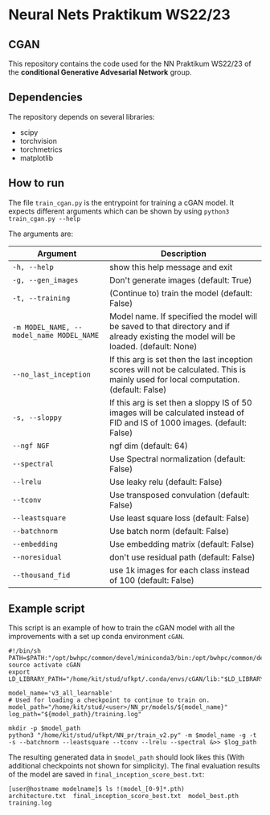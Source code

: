 # Neural Nets Praktikum WS22/23

## CGAN
This repository contains the code used for the NN Praktikum WS22/23 of the **conditional Generative Advesarial Network** group.

## Dependencies
The repository depends on several libraries:
- scipy
- torchvision
- torchmetrics
- matplotlib

## How to run
The file `train_cgan.py` is the entrypoint for training a cGAN model.
It expects different arguments which can be shown by using `python3 train_cgan.py --help`

The arguments are:

| Argument | Description |
| --- | --- |
| `-h, --help` | show this help message and exit |
| `-g, --gen_images` | Don't generate images (default: True) |
| `-t, --training` | (Continue to) train the model (default: False) |
| `-m MODEL_NAME, --model_name MODEL_NAME` | Model name. If specified the model will be saved to that directory and if already existing the model will be loaded. (default: None) |
| `--no_last_inception` | If this arg is set then the last inception scores will not be calculated. This is mainly used for local computation. (default: False) |
| `-s, --sloppy` | If this arg is set then a sloppy IS of 50 images will be calculated instead of FID and IS of 1000 images. (default: False) |
| `--ngf NGF` | ngf dim (default: 64) |
| `--spectral` | Use Spectral normalization (default: False) |
| `--lrelu` | Use leaky relu (default: False) |
| `--tconv` | Use transposed convulation (default: False) |
| `--leastsquare` | Use least square loss (default: False) |
| `--batchnorm` | Use batch norm (default: False) |
| `--embedding` | Use embedding matrix (default: False) |
| `--noresidual` | don't use residual path (default: False) |
| `--thousand_fid` | use 1k images for each class instead of 100 (default: False) |

## Example script
This script is an example of how to train the cGAN model with all the improvements with a set up conda environment `cGAN`.
```shell
#!/bin/sh
PATH=$PATH:"/opt/bwhpc/common/devel/miniconda3/bin:/opt/bwhpc/common/devel/miniconda3/condabin"
source activate cGAN 
export LD_LIBRARY_PATH="/home/kit/stud/ufkpt/.conda/envs/cGAN/lib:"$LD_LIBRARY_PATH

model_name='v3_all_learnable'
# Used for loading a checkpoint to continue to train on.
model_path="/home/kit/stud/<user>/NN_pr/models/${model_name}"
log_path="${model_path}/training.log"

mkdir -p $model_path
python3 "/home/kit/stud/ufkpt/NN_pr/train_v2.py" -m $model_name -g -t -s --batchnorm --leastsquare --tconv --lrelu --spectral &>> $log_path

```

The resulting generated data in `$model_path` should look likes this (With additional checkpoints not shown for simplicity).
The final evaluation results of the model are saved in `final_inception_score_best.txt`:
```commandline
[user@hostname modelname]$ ls !(model_[0-9]*.pth)
architecture.txt  final_inception_score_best.txt  model_best.pth  training.log
```
